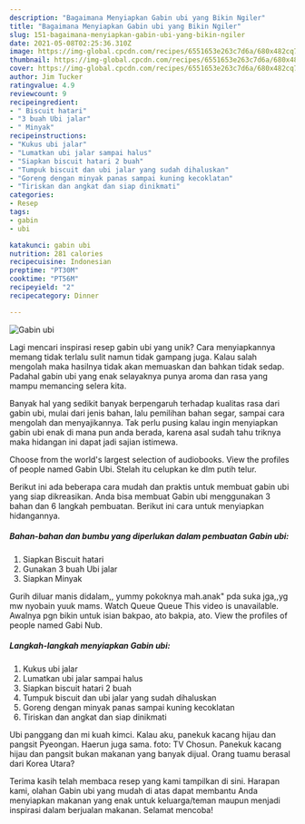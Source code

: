 ```yaml
---
description: "Bagaimana Menyiapkan Gabin ubi yang Bikin Ngiler"
title: "Bagaimana Menyiapkan Gabin ubi yang Bikin Ngiler"
slug: 151-bagaimana-menyiapkan-gabin-ubi-yang-bikin-ngiler
date: 2021-05-08T02:25:36.310Z
image: https://img-global.cpcdn.com/recipes/6551653e263c7d6a/680x482cq70/gabin-ubi-foto-resep-utama.jpg
thumbnail: https://img-global.cpcdn.com/recipes/6551653e263c7d6a/680x482cq70/gabin-ubi-foto-resep-utama.jpg
cover: https://img-global.cpcdn.com/recipes/6551653e263c7d6a/680x482cq70/gabin-ubi-foto-resep-utama.jpg
author: Jim Tucker
ratingvalue: 4.9
reviewcount: 9
recipeingredient:
- " Biscuit hatari"
- "3 buah Ubi jalar"
- " Minyak"
recipeinstructions:
- "Kukus ubi jalar"
- "Lumatkan ubi jalar sampai halus"
- "Siapkan biscuit hatari 2 buah"
- "Tumpuk biscuit dan ubi jalar yang sudah dihaluskan"
- "Goreng dengan minyak panas sampai kuning kecoklatan"
- "Tiriskan dan angkat dan siap dinikmati"
categories:
- Resep
tags:
- gabin
- ubi

katakunci: gabin ubi 
nutrition: 281 calories
recipecuisine: Indonesian
preptime: "PT30M"
cooktime: "PT56M"
recipeyield: "2"
recipecategory: Dinner

---
```



![Gabin ubi](https://img-global.cpcdn.com/recipes/6551653e263c7d6a/680x482cq70/gabin-ubi-foto-resep-utama.jpg)

Lagi mencari inspirasi resep gabin ubi yang unik? Cara menyiapkannya memang tidak terlalu sulit namun tidak gampang juga. Kalau salah mengolah maka hasilnya tidak akan memuaskan dan bahkan tidak sedap. Padahal gabin ubi yang enak selayaknya punya aroma dan rasa yang mampu memancing selera kita.

Banyak hal yang sedikit banyak berpengaruh terhadap kualitas rasa dari gabin ubi, mulai dari jenis bahan, lalu pemilihan bahan segar, sampai cara mengolah dan menyajikannya. Tak perlu pusing kalau ingin menyiapkan gabin ubi enak di mana pun anda berada, karena asal sudah tahu triknya maka hidangan ini dapat jadi sajian istimewa.

Choose from the world&#39;s largest selection of audiobooks. View the profiles of people named Gabin Ubi. Stelah itu celupkan ke dlm putih telur.


Berikut ini ada beberapa cara mudah dan praktis untuk membuat gabin ubi yang siap dikreasikan. Anda bisa membuat Gabin ubi menggunakan 3 bahan dan 6 langkah pembuatan. Berikut ini cara untuk menyiapkan hidangannya.

<!--inarticleads1-->

##### Bahan-bahan dan bumbu yang diperlukan dalam pembuatan Gabin ubi:

1. Siapkan  Biscuit hatari
1. Gunakan 3 buah Ubi jalar
1. Siapkan  Minyak


Gurih diluar manis didalam,, yummy pokoknya mah.anak&#34; pda suka jga,,yg mw nyobain yuuk mams. Watch Queue Queue This video is unavailable. Awalnya pgn bikin untuk isian bakpao, ato bakpia, ato. View the profiles of people named Gabi Nub. 

<!--inarticleads2-->

##### Langkah-langkah menyiapkan Gabin ubi:

1. Kukus ubi jalar
1. Lumatkan ubi jalar sampai halus
1. Siapkan biscuit hatari 2 buah
1. Tumpuk biscuit dan ubi jalar yang sudah dihaluskan
1. Goreng dengan minyak panas sampai kuning kecoklatan
1. Tiriskan dan angkat dan siap dinikmati


Ubi panggang dan mi kuah kimci. Kalau aku, panekuk kacang hijau dan pangsit Pyeongan. Haerun juga sama. foto: TV Chosun. Panekuk kacang hijau dan pangsit bukan makanan yang banyak dijual. Orang tuamu berasal dari Korea Utara? 

Terima kasih telah membaca resep yang kami tampilkan di sini. Harapan kami, olahan Gabin ubi yang mudah di atas dapat membantu Anda menyiapkan makanan yang enak untuk keluarga/teman maupun menjadi inspirasi dalam berjualan makanan. Selamat mencoba!
